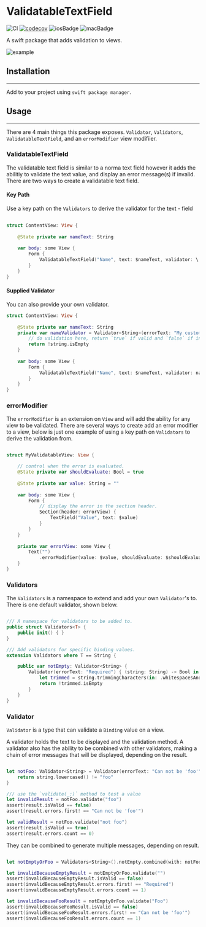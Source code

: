 # ValidatableTextField

![CI](https://github.com/m-housh/ValidatableTextField/workflows/CI/badge.svg)
[![codecov](https://codecov.io/gh/m-housh/ValidatableTextField/branch/master/graph/badge.svg)](https://codecov.io/gh/m-housh/ValidatableTextField)
![iosBadge](https://img.shields.io/badge/iOS-%3E%3D%2013-orange)
![macBadge](https://img.shields.io/badge/macOS-%3E%3D%2010.15-blue)

A swift package that adds validation to views.


![example](.github/Example.gif)

## Installation
-------------------------
Add to your project using `swift package manager`.


## Usage
----------------

There are 4 main things this package exposes. `Validator`, `Validators`, `ValidatableTextField`, and an `errorModifier` view modifiier.

### ValidatableTextField

The validatable text field is similar to a norma text field however it adds the abilitiy to validate the text value, and display an error message(s) if invalid.  There are two ways to create a validatable text field.

#### Key Path

Use a key path on the `Validators` to derive the validator for the text - field

``` swift
    
struct ContentView: View {
    
    @State private var nameText: String
    
    var body: some View {
        Form {
            ValidatableTextField("Name", text: $nameText, validator: \.notEmpty)
        }
    }
}
```

#### Supplied Validator

You can also provide your own validator.

```swift
struct ContentView: View {
    
    @State private var nameText: String
    private var nameValidator = Validator<String>(errorText: "My custom name error.") { string in 
        // do validation here, return `true` if valid and `false` if invalid.
        return !string.isEmpty
    }
    
    var body: some View {
        Form {
            ValidatableTextField("Name", text: $nameText, validator: nameValidator)
        }
    }
}
```

### errorModifier

The `errorModifier` is an extension on `View` and will add the ability for any view to be validated.  There are several ways to create add an error modifier to a view, below is just one example of using a key path on `Validators` to derive the validation from.

```swift

struct MyValidatableView: View {

    // control when the error is evaluated.
    @State private var shouldEvaluate: Bool = true
    
    @State private var value: String = ""
    
    var body: some View {
        Form {
            // display the error in the section header.
            Section(header: errorView) {
                TextField("Value", text: $value)
            }
        }
    }
    
    private var errorView: some View {
        Text("")
            .errorModifier(value: $value, shouldEvaluate: $shouldEvaluate, validator: \.notEmpty)
    }
}

```

### Validators

The `Validators` is a namespace to extend and add your own `Validator`'s to.   There is one default validator, shown below.

``` swift

/// A namespace for validators to be added to.
public struct Validators<T> {
    public init() { }
}

/// Add validators for specific binding values.
extension Validators where T == String {

    public var notEmpty: Validator<String> {
        Validator(errorText: "Required") { (string: String) -> Bool in
            let trimmed = string.trimmingCharacters(in: .whitespacesAndNewlines)
            return !trimmed.isEmpty
        }
    }
}

```

### Validator

`Validator` is a type that can validate a `Binding` value on a view.  

A validator holds the text to be displayed and the validation method.  A validator also has the ability to be combined with other validators, making a chain of error messages that will be displayed, depending on the result.

```swift

let notFoo: Validator<String> = Validator(errorText: "Can not be 'foo'") { string in 
    return string.lowercased() != "foo"
}

/// use the `validate(_:)` method to test a value
let invalidResult = notFoo.validate("foo")
assert(result.isValid == false)
assert(result.errors.first! == "Can not be 'foo'")

let validResult = notFoo.validate("not foo")
assert(result.isValid == true)
assert(result.errors.count == 0)

```

They can be combined to generate multiple messages, depending on result.

```swift

let notEmptyOrFoo = Validators<String>().notEmpty.combined(with: notFoo)

let invalidBecauseEmptyResult = notEmptyOrFoo.validate("")
assert(invalidBecauseEmptyResult.isValid == false)
assert(invalidBecauseEmptyResult.errors.first! == "Required")
assert(invalidBecauseEmptyResult.errors.count == 1)

let invalidBecauseFooResult = notEmptyOrFoo.validate("Foo")
assert(invalidBecauseFooResult.isValid == false)
assert(invalidBecauseFooResult.errors.first! == "Can not be 'foo'")
assert(invalidBecauseFooResult.errors.count == 1)

```

